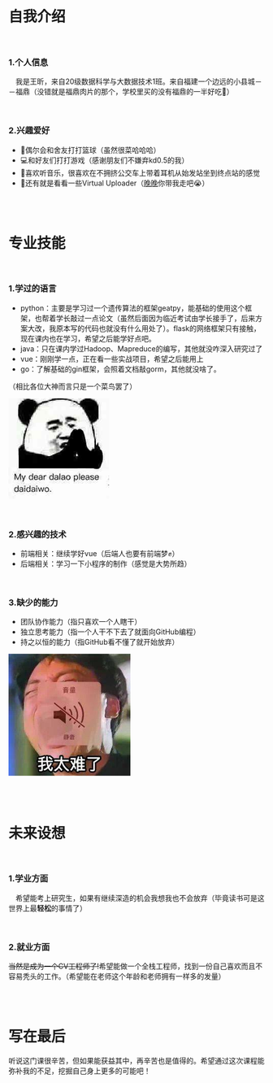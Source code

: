 # 自我介绍

<br/>

### 1.个人信息
&emsp;我是王昕，来自20级数据科学与大数据技术1班。来自福建一个边远的小县城－－福鼎（没错就是福鼎肉片的那个，学校里买的没有福鼎的一半好吃🙏）

<br/>

### 2.兴趣爱好
- 🏀偶尔会和舍友打打篮球（虽然很菜哈哈哈）
- 💻和好友们打打游戏（感谢朋友们不嫌弃kd0.5的我）
- 🎵喜欢听音乐，很喜欢在不拥挤公交车上带着耳机从始发站坐到终点站的感觉
- 🍲还有就是看看一些Virtual Uploader（[晚晚](https://space.bilibili.com/672346917)你带我走吧😭）

<br/>
<br/>

# 专业技能

<br/>

### 1.学过的语言
- python：主要是学习过一个遗传算法的框架geatpy，能基础的使用这个框架，也帮着学长敲过一点论文（虽然后面因为临近考试由学长接手了，后来方案大改，我原本写的代码也就没有什么用处了）。flask的网络框架只有接触，现在课内也在学习，希望之后能学好点吧。
- java：只在课内学过Hadoop、Mapreduce的编写，其他就没咋深入研究过了
- vue：刚刚学一点，正在看一些实战项目，希望之后能用上
- go：了解基础的gin框架，会照着文档敲gorm，其他就没啥了。

（相比各位大神而言只是一个菜鸟罢了）

![DaiDaiMe](https://github.com/Avaqua/Avaqua.github.io/blob/main/Imgs/daidaime.jpg)

<br/>

### 2.感兴趣的技术
- 前端相关：继续学好vue（后端人也要有前端梦✊）
- 后端相关：学习一下小程序的制作（感觉是大势所趋）

<br/>

### 3.缺少的能力
- 团队协作能力（指只喜欢一个人瞎干）
- 独立思考能力（指一个人干不下去了就面向GitHub编程）
- 持之以恒的能力（指GitHub看不懂了就开始放弃）

![IamSoHard](https://github.com/Avaqua/Avaqua.github.io/blob/main/Imgs/hard.jpg)

<br/>
<br/>

# 未来设想

<br/>

### 1.学业方面
&emsp;希望能考上研究生，如果有继续深造的机会我想我也不会放弃（毕竟读书可是这世界上最**轻松**的事情了）

<br/>

### 2.就业方面
~~当然是成为一个CV工程师了!~~希望能做一个全栈工程师，找到一份自己喜欢而且不容易秃头的工作。（希望能在老师这个年龄和老师拥有一样多的发量）

<br/>
<br/>

# 写在最后
听说这门课很辛苦，但如果能获益其中，再辛苦也是值得的。希望通过这次课程能弥补我的不足，挖掘自己身上更多的可能吧！
